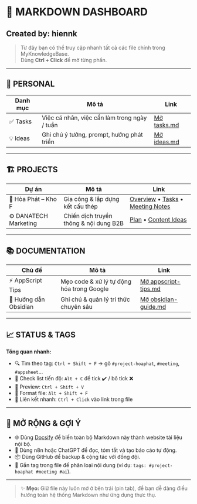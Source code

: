 # 🧭 MARKDOWN DASHBOARD
## Created by: hiennk
> Từ đây bạn có thể truy cập nhanh tất cả các file chính trong MyKnowledgeBase.  
> Dùng **Ctrl + Click** để mở từng phần.

---

## 👤 PERSONAL
| Danh mục | Mô tả                                        | Link                             |
| -------- | -------------------------------------------- | -------------------------------- |
| ✅ Tasks  | Việc cá nhân, việc cần làm trong ngày / tuần | [Mở tasks.md](personal/tasks.md) |
| 💡 Ideas  | Ghi chú ý tưởng, prompt, hướng phát triển    | [Mở ideas.md](personal/ideas.md) |

---

## 🏗️ PROJECTS
| Dự án                | Mô tả                                  | Link                                                                                                                                                                   |
| -------------------- | -------------------------------------- | ---------------------------------------------------------------------------------------------------------------------------------------------------------------------- |
| 🏢 Hòa Phát – Kho F   | Gia công & lắp dựng kết cấu thép       | [Overview](projects/hoaphat-f-warehouse/overview.md) • [Tasks](projects/hoaphat-f-warehouse/tasks.md) • [Meeting Notes](projects/hoaphat-f-warehouse/meeting-notes.md) |
| ⚙️ DANATECH Marketing | Chiến dịch truyền thông & nội dung B2B | [Plan](projects/danatech-marketing/plan.md) • [Content Ideas](projects/danatech-marketing/content-ideas.md)                                                            |

---

## 📚 DOCUMENTATION
| Chủ đề               | Mô tả                                     | Link                                           |
| -------------------- | ----------------------------------------- | ---------------------------------------------- |
| ⚡ AppScript Tips     | Mẹo code & xử lý tự động hóa trong Google | [Mở appscript-tips.md](docs/appscript-tips.md) |
| 🧱 Hướng dẫn Obsidian | Ghi chú & quản lý tri thức chuyên sâu     | [Mở obsidian-guide.md](docs/obsidian-guide.md) |

---

## 📈 STATUS & TAGS
**Tổng quan nhanh:**
- 🔍 Tìm theo tag: `Ctrl + Shift + F` → gõ `#project-hoaphat`, `#meeting`, `#appsheet`...
- 🧩 Check list tiến độ: `Alt + C` để tick ✔️ / bỏ tick ❌
- 📖 Preview: `Ctrl + Shift + V`
- 💾 Format file: `Alt + Shift + F`
- 🔗 Liên kết nhanh: `Ctrl + Click` vào link trong file

---

## 🚀 MỞ RỘNG & GỢI Ý
- 🌐 Dùng [Docsify](https://docsify.js.org/) để biến toàn bộ Markdown này thành website tài liệu nội bộ.
- 🤖 Dùng n8n hoặc ChatGPT để đọc, tóm tắt và tạo báo cáo tự động.
- 📦 Dùng GitHub để backup & cộng tác với đồng đội.
- 🧠 Gắn tag trong file để phân loại nội dung (ví dụ: `tags: #project-hoaphat #meeting #ai`).

---

> ✨ **Mẹo:** Giữ file này luôn mở ở bên trái (pin tab), để bạn dễ dàng điều hướng toàn hệ thống Markdown như ứng dụng thực thụ.
